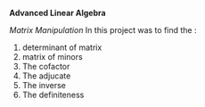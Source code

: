 **Advanced Linear Algebra**

*Matrix Manipulation*
In this project was to find the :
1. determinant of matrix
2. matrix of minors
3. The cofactor
4. The adjucate
5. The inverse
6. The definiteness